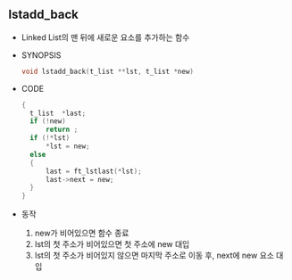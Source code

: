 ## lstadd_back

- Linked List의 맨 뒤에 새로운 요소를 추가하는 함수

- SYNOPSIS

  ```c
  void lstadd_back(t_list **lst, t_list *new)
  ```

- CODE

  ```c
  {
  	t_list  *last;
  	if (!new)
  		return ;
  	if (!*lst)
  		*lst = new;
  	else
  	{
  		last = ft_lstlast(*lst);
  		last->next = new;
  	}
  }
  ```
  
- 동작
  
  1. new가 비어있으면 함수 종료
  2. lst의 첫 주소가 비어있으면 첫 주소에 new 대입
  3. lst의 첫 주소가 비어있지 않으면 마지막 주소로 이동 후, next에 new 요소 대입